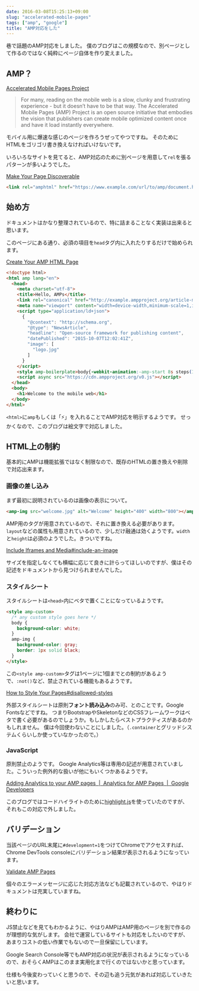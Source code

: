 ```yaml
---
date: 2016-03-08T15:25:13+09:00
slug: "accelerated-mobile-pages"
tags: ["amp", "google"]
title: "AMP対応をした"
---
```


巷で話題のAMP対応をしました。
僕のブログはこの規模なので、別ページとして作るのではなく純粋にページ自体を作り変えました。

## AMP？

[Accelerated Mobile Pages Project](https://www.ampproject.org/)

> For many, reading on the mobile web is a slow, clunky and frustrating experience - but it doesn’t have to be that way. The Accelerated Mobile Pages (AMP) Project is an open source initiative that embodies the vision that publishers can create mobile optimized content once and have it load instantly everywhere.

モバイル用に爆速な感じのページを作ろうぜってやつですね。
そのためにHTMLをゴリゴリ書き換えなければいけないです。

いろいろなサイトを見てると、AMP対応のために別ページを用意して`rel`を張るパターンが多いようでした。

[Make Your Page Discoverable](https://www.ampproject.org/docs/guides/discovery.html#linking-pages-with-ltlinkgt)

``` html
<link rel="amphtml" href="https://www.example.com/url/to/amp/document.html">
```

## 始め方

ドキュメントはかなり整理されているので、特に詰まることなく実装は出来ると思います。

このページにある通り、必須の項目を`head`タグ内に入れたりするだけで始められます。

[Create Your AMP HTML Page](https://www.ampproject.org/docs/get_started/create/basic_markup.html)

``` html
<!doctype html>
<html amp lang="en">
  <head>
    <meta charset="utf-8">
    <title>Hello, AMPs</title>
    <link rel="canonical" href="http://example.ampproject.org/article-metadata.html" />
    <meta name="viewport" content="width=device-width,minimum-scale=1,initial-scale=1">
    <script type="application/ld+json">
      {
        "@context": "http://schema.org",
        "@type": "NewsArticle",
        "headline": "Open-source framework for publishing content",
        "datePublished": "2015-10-07T12:02:41Z",
        "image": [
          "logo.jpg"
        ]
      }
    </script>
    <style amp-boilerplate>body{-webkit-animation:-amp-start 8s steps(1,end) 0s 1 normal both;-moz-animation:-amp-start 8s steps(1,end) 0s 1 normal both;-ms-animation:-amp-start 8s steps(1,end) 0s 1 normal both;animation:-amp-start 8s steps(1,end) 0s 1 normal both}@-webkit-keyframes -amp-start{from{visibility:hidden}to{visibility:visible}}@-moz-keyframes -amp-start{from{visibility:hidden}to{visibility:visible}}@-ms-keyframes -amp-start{from{visibility:hidden}to{visibility:visible}}@-o-keyframes -amp-start{from{visibility:hidden}to{visibility:visible}}@keyframes -amp-start{from{visibility:hidden}to{visibility:visible}}</style><noscript><style amp-boilerplate>body{-webkit-animation:none;-moz-animation:none;-ms-animation:none;animation:none}</style></noscript>
    <script async src="https://cdn.ampproject.org/v0.js"></script>
  </head>
  <body>
    <h1>Welcome to the mobile web</h1>
  </body>
</html>
```

`<html>`に`amp`もしくは「⚡」を入れることでAMP対応を明示するようです。
せっかくなので、このブログは絵文字で対応しました。

## HTML上の制約

基本的にAMPは機能拡張ではなく制限なので、既存のHTMLの置き換えや削除で対応出来ます。

### 画像の差し込み

まず最初に説明されているのは画像の表示について。

``` html
<amp-img src="welcome.jpg" alt="Welcome" height="400" width="800"></amp-img>
```

AMP用のタグが用意されているので、それに置き換える必要があります。
`layout`などの属性も用意されているので、少しだけ融通は効くようです。`width`と`height`は必須のようでした。きついですね。

[Include Iframes and Media#include-an-image](https://www.ampproject.org/docs/guides/amp_replacements.html#include-an-image)

サイズを指定しなくても横幅に応じて良きに計らってほしいのですが、僕はその記述をドキュメントから見つけられませんでした。

### スタイルシート

スタイルシートは`<head>`内にベタで置くことになっているようです。

``` html
<style amp-custom>
  /* any custom style goes here */
  body {
    background-color: white;
  }
  amp-img {
    background-color: gray;
    border: 1px solid black;
  }
</style>
```

この`<style amp-custom>`タグは1ページに1個までとの制約があるようで、`:not()`など、禁止されている機能もあるようです。

[How to Style Your Pages#disallowed-styles](https://www.ampproject.org/docs/guides/responsive/style_pages.html#disallowed-styles)

外部スタイルシートは原則**フォント読み込み**のみ可、とのことです。Google Fontsなどですね。
つまりBootstrapやSkeletonなどのCSSフレームワークはベタで書く必要があるのでしょうか。もしかしたらベストプラクティスがあるのかもしれません。
僕は今回使わないことにしました。（`.container`とグリッドシステムくらいしか使っていなかったので。）

### JavaScript

原則禁止のようです。
Google Analytics等は専用の記述が用意されていました。こういった例外的な扱いが他にもいくつかあるようです。

[Adding Analytics to your AMP pages  |  Analytics for AMP Pages  |  Google Developers](https://developers.google.com/analytics/devguides/collection/amp-analytics/)

このブログではコードハイライトのために[highlight.js](https://highlightjs.org/)を使っていたのですが、それもこの対応で外しました。

## バリデーション

当該ページのURL末尾に`#development=1`をつけてChromeでアクセスすれば、Chrome DevTools consoleにバリデーション結果が表示されるようになっています。

[Validate AMP Pages](https://www.ampproject.org/docs/guides/validate.html)

個々のエラーメッセージに応じた対応方法なども記載されているので、やはりドキュメントは充実していますね。

## 終わりに

JS禁止などを見てもわかるように、やはりAMPはAMP用のページを別で作るのが理想的な気がします。
会社で運営しているサイトも対応をしたいのですが、あまりコストの低い作業でもないので一旦保留にしています。

Google Search Console等でもAMP対応の状況が表示されるようになっているので、おそらくAMPはこのまま実用化まで行くのではないかと思っています。

仕様も今後変わっていくと思うので、その辺も追う元気があれば対応していきたいと思います。

